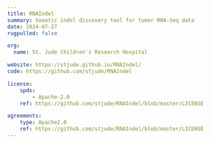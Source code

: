```yaml
---
title: RNAIndel
summary: Somatic indel discovery tool for tumor RNA-Seq data
date: 2024-07-27
rugpulled: false

org:
  name: St. Jude Children's Research Hospital

website: https://stjude.github.io/RNAIndel/
code: https://github.com/stjude/RNAIndel

license:
    spdx:
        - Apache-2.0
    ref: https://github.com/stjude/RNAIndel/blob/master/LICENSE

agreements:
    type: Apache2.0
    ref: https://github.com/stjude/RNAIndel/blob/master/LICENSE
---
```


